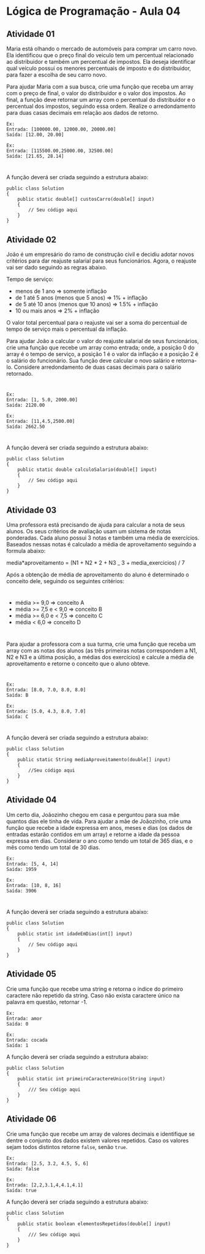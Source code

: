 # Lógica de Programação - Aula 04

## Atividade 01

Maria está olhando o mercado de automóveis para comprar um carro novo. Ela identificou que o preço final do veiculo tem um percentual relacionado ao distribuidor e também um percentual de impostos. Ela deseja identificar qual veículo possui os menores percentuais de imposto e do distribuidor, para fazer a escolha de seu carro novo.

Para ajudar Maria com a sua busca, crie uma função que receba um array com o preço de final, o valor do distribuidor e o valor dos impostos. Ao final, a função deve retornar um array com o percentual do distribuidor e o percentual dos impostos, seguindo essa ordem. Realize o arredondamento para duas casas decimais em relação aos dados de retorno.

```
Ex:
Entrada: [100000.00, 12000.00, 20000.00]
Saída: [12.00, 20.00]

Ex:
Entrada: [115500.00,25000.00, 32500.00]
Saída: [21.65, 28.14]
```

#

A função deverá ser criada seguindo a estrutura abaixo:

```
public class Solution
{
    public static double[] custosCarro(double[] input)
    {
        // Seu código aqui
    }
}
```

## Atividade 02

João é um empresário do ramo de construção civil e decidiu adotar novos critérios para dar reajuste salarial para seus funcionários. Agora, o reajuste vai ser dado seguindo as regras abaixo.

Tempo de serviço:

- menos de 1 ano => somente inflação
- de 1 até 5 anos (menos que 5 anos) => 1% + inflação
- de 5 até 10 anos (menos que 10 anos) => 1.5% + inflação
- 10 ou mais anos => 2% + inflação

O valor total percentual para o reajuste vai ser a soma do percentual de tempo de serviço mais o percentual da inflação.

Para ajudar João a calcular o valor do reajuste salarial de seus funcionários, crie uma função que recebe um array como entrada; onde, a posição 0 do array é o tempo de serviço, a posição 1 é o valor da inflação e a posição 2 é o salário do funcionário. Sua função deve calcular o novo salário e retorna-lo. Considere arredondamento de duas casas decimais para o salário retornado.

#

```
Ex:
Entrada: [1, 5.0, 2000.00]
Saída: 2120.00

Ex:
Entrada: [11,4.5,2500.00]
Saída: 2662.50
```

#

A função deverá ser criada seguindo a estrutura abaixo:

```
public class Solution
{
    public static double calculoSalario(double[] input)
    {
        // Seu código aqui
    }
}
```

## Atividade 03

Uma professora está precisando de ajuda para calcular a nota de seus alunos. Os seus critérios de avaliação usam um sistema de notas ponderadas. Cada aluno possui 3 notas e também uma média de exercícios. Baseados nessas notas é calculado a média de aproveitamento seguindo a formula abaixo:

media*aproveitamento = (N1 + N2 * 2 + N3 \_ 3 + media_exercicios) / 7

Após a obtenção de média de aproveitamento do aluno é determinado o conceito dele, seguindo os seguintes critérios:

#

- média >= 9,0 => conceito A
- média >= 7,5 e < 9,0 => conceito B
- média >= 6,0 e < 7,5 => conceito C
- média < 6,0 => conceito D

#

Para ajudar a professora com a sua turma, crie uma função que receba um array com as notas dos alunos (as três primeiras notas correspondem a N1, N2 e N3 e a última posição, a médias dos exercícios) e calcule a média de aproveitamento e retorne o conceito que o aluno obteve.

#

```
Ex:
Entrada: [8.0, 7.0, 8.0, 8.0]
Saída: B

Ex:
Entrada: [5.0, 4.3, 8.0, 7.0]
Saída: C
```

#

A função deverá ser criada seguindo a estrutura abaixo:

```
public class Solution
{
    public static String mediaAproveitamento(double[] input)
    {
        //Seu código aqui
    }
}
```

## Atividade 04

Um certo dia, Joãozinho chegou em casa e perguntou para sua mãe quantos dias ele tinha de vida. Para ajudar a mãe de Joãozinho, crie uma função que recebe a idade expressa em anos, meses e dias (os dados de entradas estarão contidos em um array) e retorne a idade da pessoa expressa em dias. Considerar o ano como tendo um total de 365 dias, e o mês como tendo um total de 30 dias.

```
Ex:
Entrada: [5, 4, 14]
Saída: 1959

Ex:
Entrada: [10, 8, 16]
Saída: 3906
```

#

A função deverá ser criada seguindo a estrutura abaixo:

```
public class Solution
{
    public static int idadeEmDias(int[] input)
    {
        // Seu código aqui
    }
}
```

## Atividade 05

Crie uma função que recebe uma string e retorna o índice do primeiro caractere não repetido da string. Caso não exista caractere único na palavra em questão, retornar -1.

```
Ex:
Entrada: amor
Saída: 0

Ex:
Entrada: cocada
Saída: 1
```

A função deverá ser criada seguindo a estrutura abaixo:

```
public class Solution
{
    public static int primeiroCaractereUnico(String input)
    {
        /// Seu código aqui
    }
}
```

## Atividade 06

Crie uma função que recebe um array de valores decimais e identifique se dentre o conjunto dos dados existem valores repetidos. Caso os valores sejam todos distintos retorne `false`, senão `true`.

```
Ex:
Entrada: [2.5, 3.2, 4.5, 5, 6]
Saída: false

Ex:
Entrada: [2,2,3.1,4,4.1,4.1]
Saída: true
```

A função deverá ser criada seguindo a estrutura abaixo:

```
public class Solution
{
    public static boolean elementosRepetidos(double[] input)
    {
        /// Seu código aqui
    }
}
```

